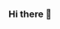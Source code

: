 ### Hi there 👋

<!--
**dabster108/dabster108** is a ✨ _special_ ✨ repository because its `README.md` (this file) appears on your GitHub profile.

Here are some ideas to get you started:

<a href="#"><img width="100%" height="auto" src="https://i.imgur.com/iXuL1HG.png" height="175px"/></a>

<h1 align="center">Hi <img src="https://raw.githubusercontent.com/MartinHeinz/MartinHeinz/master/wave.gif" width="30px">, I'm Dikshanta </h1>
<h3 align="center">I'm a passionate Web Dev learner!! </h3>


## 🙋‍♂️ About Me

- 🔭 I’m currently working on Internet Speed Tracker!!**

- 🌱 I’m currently learning **Javascript.**

- 👯 I’m looking to collaborate on **OpenSource Projects**


- 📫 How to reach me **3108dikshanta@gmail.com**

- ⚡ Fun fact **I play basketball and is and also intrested in complicated programming**

## 🚀 Languages and Tools:
r/>





